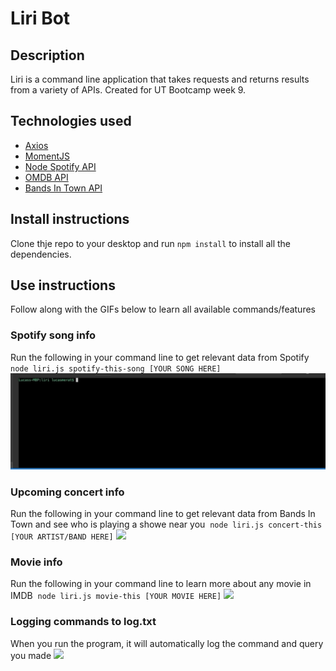 # Liri Bot

## Description
Liri is a command line application that takes requests and returns results from a variety of APIs. Created for UT Bootcamp week 9. 

## Technologies used
- [Axios](https://www.npmjs.com/package/axios)
- [MomentJS](https://www.npmjs.com/package/moment)
- [Node Spotify API](https://www.npmjs.com/package/node-spotify-api)
- [OMDB API](http://www.omdbapi.com/)
- [Bands In Town API](https://manager.bandsintown.com/support/bandsintown-api)

## Install instructions
Clone thje repo to your desktop and run `npm install` to install all the dependencies.

## Use instructions
Follow along with the GIFs below to learn all available commands/features

### Spotify song info
Run the following in your command line to get relevant data from Spotify&nbsp;
`node liri.js spotify-this-song [YOUR SONG HERE]`
![](images/spotify.gif)

### Upcoming concert info
Run the following in your command line to get relevant data from Bands In Town and see who is playing a showe near you&nbsp;
`node liri.js concert-this [YOUR ARTIST/BAND HERE]`
![](images/concert.gif)

### Movie info
Run the following in your command line to learn more about any movie in IMDB&nbsp;
`node liri.js movie-this [YOUR MOVIE HERE]`
![](images/movie.gif)

### Logging commands to log.txt
When you run the program, it will automatically log the command and query you made
![](images/log.gif)